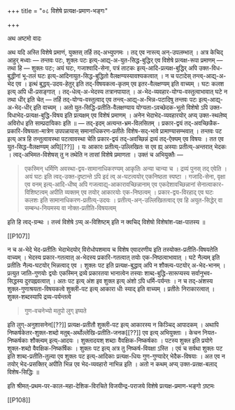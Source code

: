 +++
title = "०८ विशेषे प्रत्यक्ष-प्रमाण-भङ्गः"

+++

अथ अष्टमो वादः

अथ यदि अस्ति विशेषे प्रमाणं, युक्तस् तर्हि तद्-अभ्युपगमः । तद् एव नास्त्य् अन्-उपलम्भात् । अत्र केचिद् आहुर् मध्वाः — तन्तवः पटः, शुक्लः पटः इत्य्-आद्य्-अ-युत-सिद्ध-बुद्धिर् एव विशेषे प्रत्यक्ष-रूपा प्रमाणम् — तथा हि — शुक्लः पटः; अयं घटः, गजाश्वादि-सेना, पत्रं ताटकः इत्य्-आदि-प्रत्यक्ष-बुद्धिर् अपि उक्त-विध-बुद्धीनां भू-तलं घटः इत्य्-आदिनायुत-सिद्ध-बुद्धितो वैलक्षण्यस्यावश्यकत्वात् । न च पटादेस् तन्त्व्-आद्य्-अ-भेद एव । इत्थं बुद्धय्-उदय-हेतुर् इति तद्-विषयकत्व-कृतम् एव इतर-वैलक्षण्यम् इति वाच्यम् । घटः कलश इत्य् अपि धी-प्रसङ्गात् । तद्-धेत्व्-अ-भेदस्य तत्रानपायात् । अ-भेद-व्यवहार-योग्य-वस्तुत्वाभावात् घटे न तथा धीर् इति चेत् — तर्हि तद्-योग्य-वस्तुत्वाद् एव तन्त्व्-आद्य्-अ-भिन्न-पटादिषु तन्तवः पटः इत्य्-आद्य्-अ-भेद-धीर् इति वाच्यम् । अतो युत-सिद्धि-प्रतीति-वैलक्षण्याय योग्यता-ऽवच्छेदक-भूतो विशेषो ऽपि उक्त-विधाभेद-प्रत्यक्ष-बुद्धि-विषय इति प्रत्यक्षम् एव विशेषं प्रमाणम् । अनेन भेदाभेद-व्यवहारयोर् अप्य् उक्त-स्थलेष्व् अविरोध इति साम्प्रदायिकाः इति ॥ — तद्-इदम् अत्यन्त-भ्रम-विलसितम् । प्रकार-द्वयं तद्-अवच्छिन्नैक-प्रकारि-विषयता-मात्रेण उपपन्नायास् समानाधिकरण-प्रतीतेः विशेष-सद्-भावे प्रामाण्यासम्भवात् । तन्तवः पट इत्य् अत्र हि तन्तुत्वावस्था पटत्वावस्था चेति प्रकार-द्वयं तद्-अवच्छिन्नं द्रव्यं तद्-ऐक्यम् एव विषयः । तत एव युत-सिद्ध-वैलक्षण्यम् अपि[[??]] । यः आकारः प्रतीत्य्-उल्लिखितः स एव ह्य् अस्याः प्रतीत्य्-अन्तरात् भेदकः । त्वद्-अभिमत-विशेषस् तु न तथेति न तासां विशेषे प्रमाणता । उक्तं च अभियुक्तैः —

> एकस्मिन् धर्मिणि अवस्था-द्वय-सामानाधिकरण्यम् आकृतिः अन्या चान्या च । द्रव्यं पुनस् तद् एवेति । अयं घटः इति त्वद्-उक्त-दृष्टान्ते ऽपि इदं त्व् अ-घटत्वयोर् एकनिष्ठता स्पष्टा । गजादि-सेना, वृक्षा एव वनम् इत्य्-आदि-धीष्व् अपि गजत्वाद्य्-आकारावच्छिन्नानाम् एव एकदेशावच्छिन्नानां सेनात्वाकार-विशिष्टत्वम् अपीति व्यक्तम् एव तयोर् आकारयोः एक-निष्ठत्वम् । प्रकार-द्वय-विरहाद् एव घटः कलशः इति सामानाधिकरण-प्रतीत्य्-उदयः । प्रतीत्य्-अन्-उल्लिखितत्वाद् एव हि अयुत-सिद्धेर् वा सम्बन्ध-नियमस्य वा नोक्त-प्रतीति-विषयत्वम् 

इति हि त्वद्-ग्रन्थः । तत्त्वं विशेषे ऽप्य् अ-विशिष्टम् इति न क्वचिद् विशेषो विशेषांश-पक्ष-पातस्य ॥

[[P107]]

न च अ-भेदे भेद-प्रतीतिः भेदाभेदयोर् विरोधोपशमाय च विशेष एवादरणीय इति तस्योक्त-प्रतीति-विषयतेति वाच्यम् । भेदस्य प्रकार-गतत्वात् अ-भेदस्य प्रकारि-गतत्वात् तयोः एक-निष्ठत्वाभावात् । घटे नैल्यम् इति प्रतीतिः नैल्य-घटयोर् भिन्नत्वाद् एव । शुक्लः पट इति प्रत्यक्ष-बुद्धाव् अपि न शौक्ल्य-पटयोर् अ-भेद-भानम् । प्रत्युत जाति-गुणयोः द्वयोः एकस्मिन् द्रव्ये प्रकारतया भानात्वेन तस्याः शाब्द-बुद्धि-सारूप्यस्य सर्वानुभव-सिद्धस्य दुरपह्नवत्वात् । अतः पट इत्य् अंश इव शुक्ल इत्य् अंशो ऽपि धर्मि-पर्यन्तः । न च तद्-अंशस्य शुक्ल-गुणाश्रयता-विषयकत्वे शुक्ली-पट इत्य् आकारा धीः स्याद् इति वाच्यम् । प्रतीतेः निराकारत्वात् । शुक्ल-शब्दस्यापि द्रव्य-पर्यन्तत्वे 

> गुण-वचनेभ्यो मतुपो लुग् इष्यते

इति लुग्-अनुशासनेन[[??]] प्रत्यक्ष-प्रतीतौ शुक्ली-पट इत्य् आकारस्य न किञ्चिद् आपादकम् । अथापि निष्कर्षकेतर-शुक्ल-शब्दो मतुब्-अर्थोल्लेखि-प्रतीति-जनक[[??]] एव इत्य् अभियुक्ताः । केचन नियत-निष्कर्षकाः शौक्ल्यम् इत्य्-आदयः । शुक्लादयश् शब्दाः वैवक्षिक-निष्कर्षकाः । पटस्य शुक्ल इति प्रयोगे शुक्ल-शब्दो वैवक्षिक-निष्कर्षिकः । शुक्लः पट इत्य् अत्र तु निष्कर्ष-विवक्षा ऽस्ति । एवं च सर्वथा शुक्लः पट इति शाब्द-प्रतीति-तुल्या एव शुक्लः पट इत्य्-आदिकाः प्रत्यक्ष-धियः गुण-गुण्यादेर् भेदैक-विषयाः । अत एव न तयोर् भेद-प्रसक्तिर् अपीति भिन्न एव भेद-व्यवहारो नाभिन्न इति । अतो न कथम् अप्य् उक्त-प्रतक्ष-बलाद् विशेष-सिद्धिः ॥

इति श्रीमत्-प्रथम-पर-काल-महा-देशिक-विरचिते विजयीन्द्र-पराजये विशेषे प्रत्यक्ष-प्रमाण-भङ्गो ऽष्टमः

[[P108]]
